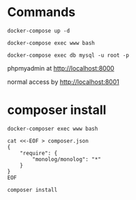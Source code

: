 # Commands

``docker-compose up -d``

``docker-compose exec www bash``

``docker-compose exec db mysql -u root -p``

phpmyadmin at [http://localhost:8000](http://localhost:8000)

normal access by [http://localhost:8001](http://localhost:8001)

# composer install	
``docker-composer exec www bash``	


````	
cat <<-EOF > composer.json	
{	
    "require": {	
        "monolog/monolog": "*"	
    }	
}	
EOF	
````	

``composer install``
